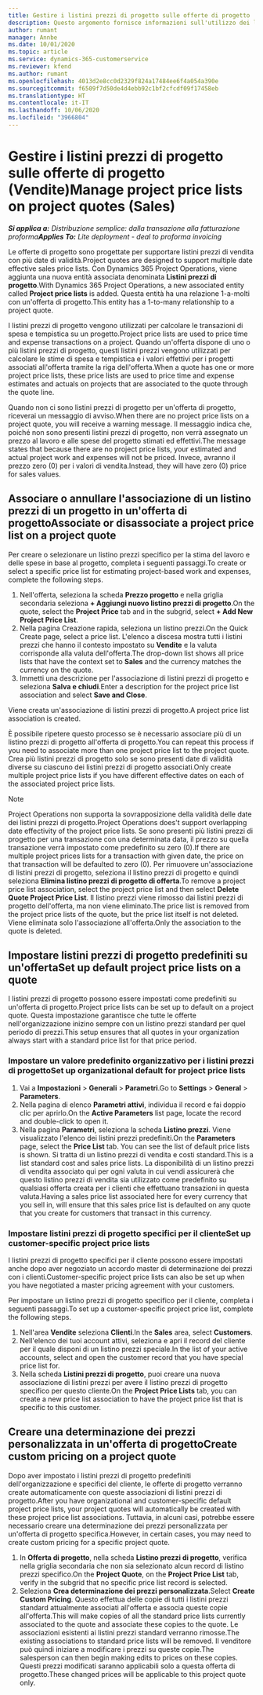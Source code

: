 ```yaml
---
title: Gestire i listini prezzi di progetto sulle offerte di progetto
description: Questo argomento fornisce informazioni sull'utilizzo dei listini prezzi di progetto sulle offerte. (Sales)
author: rumant
manager: Annbe
ms.date: 10/01/2020
ms.topic: article
ms.service: dynamics-365-customerservice
ms.reviewer: kfend
ms.author: rumant
ms.openlocfilehash: 4013d2e8cc0d2329f824a17484ee6f4a054a390e
ms.sourcegitcommit: f6509f7d50de4d4ebb92c1bf2cfcdf09f17458eb
ms.translationtype: HT
ms.contentlocale: it-IT
ms.lasthandoff: 10/06/2020
ms.locfileid: "3966804"
---
```

# <a name="manage-project-price-lists-on-project-quotes-sales"></a><span data-ttu-id="322f5-104">Gestire i listini prezzi di progetto sulle offerte di progetto (Vendite)</span><span class="sxs-lookup"><span data-stu-id="322f5-104">Manage project price lists on project quotes (Sales)</span></span>

<span data-ttu-id="322f5-105">_**Si applica a:** Distribuzione semplice: dalla transazione alla fatturazione proforma_</span><span class="sxs-lookup"><span data-stu-id="322f5-105">_**Applies To:** Lite deployment - deal to proforma invoicing_</span></span>

<span data-ttu-id="322f5-106">Le offerte di progetto sono progettate per supportare listini prezzi di vendita con più date di validità.</span><span class="sxs-lookup"><span data-stu-id="322f5-106">Project quotes are designed to support multiple date effective sales price lists.</span></span> <span data-ttu-id="322f5-107">Con Dynamics 365 Project Operations, viene aggiunta una nuova entità associata denominata **Listini prezzi di progetto**.</span><span class="sxs-lookup"><span data-stu-id="322f5-107">With Dynamics 365 Project Operations, a new associated entity called **Project price lists** is added.</span></span> <span data-ttu-id="322f5-108">Questa entità ha una relazione 1-a-molti con un'offerta di progetto.</span><span class="sxs-lookup"><span data-stu-id="322f5-108">This entity has a 1-to-many relationship to a project quote.</span></span>

<span data-ttu-id="322f5-109">I listini prezzi di progetto vengono utilizzati per calcolare le transazioni di spesa e tempistica su un progetto.</span><span class="sxs-lookup"><span data-stu-id="322f5-109">Project price lists are used to price time and expense transactions on a project.</span></span> <span data-ttu-id="322f5-110">Quando un'offerta dispone di uno o più listini prezzi di progetto, questi listini prezzi vengono utilizzati per calcolare le stime di spesa e tempistica e i valori effettivi per i progetti associati all'offerta tramite la riga dell'offerta.</span><span class="sxs-lookup"><span data-stu-id="322f5-110">When a quote has one or more project price lists, these price lists are used to price time and expense estimates and actuals on projects that are associated to the quote through the quote line.</span></span>

<span data-ttu-id="322f5-111">Quando non ci sono listini prezzi di progetto per un'offerta di progetto, riceverai un messaggio di avviso.</span><span class="sxs-lookup"><span data-stu-id="322f5-111">When there are no project price lists on a project quote, you will receive a warning message.</span></span> <span data-ttu-id="322f5-112">Il messaggio indica che, poiché non sono presenti listini prezzi di progetto, non verrà assegnato un prezzo al lavoro e alle spese del progetto stimati ed effettivi.</span><span class="sxs-lookup"><span data-stu-id="322f5-112">The message states that because there are no project price lists, your estimated and actual project work and expenses will not be priced.</span></span> <span data-ttu-id="322f5-113">Invece, avranno il prezzo zero (0) per i valori di vendita.</span><span class="sxs-lookup"><span data-stu-id="322f5-113">Instead, they will have zero (0) price for sales values.</span></span>

## <a name="associate-or-disassociate-a-project-price-list-on-a-project-quote"></a><span data-ttu-id="322f5-114">Associare o annullare l'associazione di un listino prezzi di un progetto in un'offerta di progetto</span><span class="sxs-lookup"><span data-stu-id="322f5-114">Associate or disassociate a project price list on a project quote</span></span>

<span data-ttu-id="322f5-115">Per creare o selezionare un listino prezzi specifico per la stima del lavoro e delle spese in base al progetto, completa i seguenti passaggi.</span><span class="sxs-lookup"><span data-stu-id="322f5-115">To create or select a specific price list for estimating project-based work and expenses, complete the following steps.</span></span>

1. <span data-ttu-id="322f5-116">Nell'offerta, seleziona la scheda **Prezzo progetto** e nella griglia secondaria seleziona **+ Aggiungi nuovo listino prezzi di progetto**.</span><span class="sxs-lookup"><span data-stu-id="322f5-116">On the quote, select the **Project Price** tab and in the subgrid, select **+ Add New Project Price List**.</span></span>
2. <span data-ttu-id="322f5-117">Nella pagina Creazione rapida, seleziona un listino prezzi.</span><span class="sxs-lookup"><span data-stu-id="322f5-117">On the Quick Create page, select a price list.</span></span> <span data-ttu-id="322f5-118">L'elenco a discesa mostra tutti i listini prezzi che hanno il contesto impostato su **Vendite** e la valuta corrisponde alla valuta dell'offerta.</span><span class="sxs-lookup"><span data-stu-id="322f5-118">The drop-down list shows all price lists that have the context set to **Sales** and the currency matches the currency on the quote.</span></span>
4. <span data-ttu-id="322f5-119">Immetti una descrizione per l'associazione di listini prezzi di progetto e seleziona **Salva e chiudi**.</span><span class="sxs-lookup"><span data-stu-id="322f5-119">Enter a description for the project price list association and select **Save and Close**.</span></span>

<span data-ttu-id="322f5-120">Viene creata un'associazione di listini prezzi di progetto.</span><span class="sxs-lookup"><span data-stu-id="322f5-120">A project price list association is created.</span></span>

<span data-ttu-id="322f5-121">È possibile ripetere questo processo se è necessario associare più di un listino prezzi di progetto all'offerta di progetto.</span><span class="sxs-lookup"><span data-stu-id="322f5-121">You can repeat this process if you need to associate more than one project price list to the project quote.</span></span> <span data-ttu-id="322f5-122">Crea più listini prezzi di progetto solo se sono presenti date di validità diverse su ciascuno dei listini prezzi di progetto associati.</span><span class="sxs-lookup"><span data-stu-id="322f5-122">Only create multiple project price lists if you have different effective dates on each of the associated project price lists.</span></span>

> [!NOTE]
> <span data-ttu-id="322f5-123">Project Operations non supporta la sovrapposizione della validità delle date dei listini prezzi di progetto.</span><span class="sxs-lookup"><span data-stu-id="322f5-123">Project Operations does't support overlapping date effectivity of the project price lists.</span></span> <span data-ttu-id="322f5-124">Se sono presenti più listini prezzi di progetto per una transazione con una determinata data, il prezzo su quella transazione verrà impostato come predefinito su zero (0).</span><span class="sxs-lookup"><span data-stu-id="322f5-124">If there are multiple project prices lists for a transaction with given date, the price on that transaction will be defaulted to zero (0).</span></span>
<span data-ttu-id="322f5-125">Per rimuovere un'associazione di listini prezzi di progetto, seleziona il listino prezzi di progetto e quindi seleziona **Elimina listino prezzi di progetto di offerta**.</span><span class="sxs-lookup"><span data-stu-id="322f5-125">To remove a project price list association, select the project price list and then select **Delete Quote Project Price List**.</span></span> <span data-ttu-id="322f5-126">Il listino prezzi viene rimosso dai listini prezzi di progetto dell'offerta, ma non viene eliminato.</span><span class="sxs-lookup"><span data-stu-id="322f5-126">The price list is removed from the project price lists of the quote, but the price list itself is not deleted.</span></span> <span data-ttu-id="322f5-127">Viene eliminata solo l'associazione all'offerta.</span><span class="sxs-lookup"><span data-stu-id="322f5-127">Only the association to the quote is deleted.</span></span>

## <a name="set-up-default-project-price-lists-on-a-quote"></a><span data-ttu-id="322f5-128">Impostare listini prezzi di progetto predefiniti su un'offerta</span><span class="sxs-lookup"><span data-stu-id="322f5-128">Set up default project price lists on a quote</span></span>

<span data-ttu-id="322f5-129">I listini prezzi di progetto possono essere impostati come predefiniti su un'offerta di progetto.</span><span class="sxs-lookup"><span data-stu-id="322f5-129">Project price lists can be set up to default on a project quote.</span></span> <span data-ttu-id="322f5-130">Questa impostazione garantisce che tutte le offerte nell'organizzazione inizino sempre con un listino prezzi standard per quel periodo di prezzi.</span><span class="sxs-lookup"><span data-stu-id="322f5-130">This setup ensures that all quotes in your organization always start with a standard price list for that price period.</span></span>

### <a name="set-up-organizational-default-for-project-price-lists"></a><span data-ttu-id="322f5-131">Impostare un valore predefinito organizzativo per i listini prezzi di progetto</span><span class="sxs-lookup"><span data-stu-id="322f5-131">Set up organizational default for project price lists</span></span>

1. <span data-ttu-id="322f5-132">Vai a **Impostazioni** > **Generali** > **Parametri**.</span><span class="sxs-lookup"><span data-stu-id="322f5-132">Go to **Settings** > **General** > **Parameters**.</span></span>
2. <span data-ttu-id="322f5-133">Nella pagina di elenco **Parametri attivi**, individua il record e fai doppio clic per aprirlo.</span><span class="sxs-lookup"><span data-stu-id="322f5-133">On the **Active Parameters** list page, locate the record and double-click to open it.</span></span> 
3. <span data-ttu-id="322f5-134">Nella pagina **Parametri**, seleziona la scheda **Listino prezzi**. Viene visualizzato l'elenco dei listini prezzi predefiniti.</span><span class="sxs-lookup"><span data-stu-id="322f5-134">On the **Parameters** page, select the **Price List** tab. You can see the list of default price lists is shown.</span></span> <span data-ttu-id="322f5-135">Si tratta di un listino prezzi di vendita e costi standard.</span><span class="sxs-lookup"><span data-stu-id="322f5-135">This is a list standard cost and sales price lists.</span></span> <span data-ttu-id="322f5-136">La disponibilità di un listino prezzi di vendita associato qui per ogni valuta in cui vendi assicurerà che questo listino prezzi di vendita sia utilizzato come predefinito su qualsiasi offerta creata per i clienti che effettuano transazioni in questa valuta.</span><span class="sxs-lookup"><span data-stu-id="322f5-136">Having a sales price list associated here for every currency that you sell in, will ensure that this sales price list is defaulted on any quote that you create for customers that transact in this currency.</span></span>

### <a name="set-up-customer-specific-project-price-lists"></a><span data-ttu-id="322f5-137">Impostare listini prezzi di progetto specifici per il cliente</span><span class="sxs-lookup"><span data-stu-id="322f5-137">Set up customer-specific project price lists</span></span>

<span data-ttu-id="322f5-138">I listini prezzi di progetto specifici per il cliente possono essere impostati anche dopo aver negoziato un accordo master di determinazione dei prezzi con i clienti.</span><span class="sxs-lookup"><span data-stu-id="322f5-138">Customer-specific project price lists can also be set up when you have negotiated a master pricing agreement with your customers.</span></span>

<span data-ttu-id="322f5-139">Per impostare un listino prezzi di progetto specifico per il cliente, completa i seguenti passaggi.</span><span class="sxs-lookup"><span data-stu-id="322f5-139">To set up a customer-specific project price list, complete the following steps.</span></span>

1. <span data-ttu-id="322f5-140">Nell'area **Vendite** seleziona **Clienti**.</span><span class="sxs-lookup"><span data-stu-id="322f5-140">In the **Sales** area, select **Customers**.</span></span>
2. <span data-ttu-id="322f5-141">Nell'elenco dei tuoi account attivi, seleziona e apri il record del cliente per il quale disponi di un listino prezzi speciale.</span><span class="sxs-lookup"><span data-stu-id="322f5-141">In the list of your active accounts, select and open the customer record that you have special price list for.</span></span>
3. <span data-ttu-id="322f5-142">Nella scheda **Listini prezzi di progetto**, puoi creare una nuova associazione di listini prezzi per avere il listino prezzi di progetto specifico per questo cliente.</span><span class="sxs-lookup"><span data-stu-id="322f5-142">On the **Project Price Lists** tab, you can create a new price list association to have the project price list that is specific to this customer.</span></span>

## <a name="create-custom-pricing-on-a-project-quote"></a><span data-ttu-id="322f5-143">Creare una determinazione dei prezzi personalizzata in un'offerta di progetto</span><span class="sxs-lookup"><span data-stu-id="322f5-143">Create custom pricing on a project quote</span></span>

<span data-ttu-id="322f5-144">Dopo aver impostato i listini prezzi di progetto predefiniti dell'organizzazione e specifici del cliente, le offerte di progetto verranno create automaticamente con queste associazioni di listini prezzi di progetto.</span><span class="sxs-lookup"><span data-stu-id="322f5-144">After you have organizational and customer-specific default project price lists, your project quotes will automatically be created with these project price list associations.</span></span> <span data-ttu-id="322f5-145">Tuttavia, in alcuni casi, potrebbe essere necessario creare una determinazione dei prezzi personalizzata per un'offerta di progetto specifica.</span><span class="sxs-lookup"><span data-stu-id="322f5-145">However, in certain cases, you may need to create custom pricing for a specific project quote.</span></span> 

1. <span data-ttu-id="322f5-146">In **Offerta di progetto**, nella scheda **Listino prezzi di progetto**, verifica nella griglia secondaria che non sia selezionato alcun record di listino prezzi specifico.</span><span class="sxs-lookup"><span data-stu-id="322f5-146">On the **Project Quote**, on the **Project Price List** tab, verify in the subgrid that no specific price list record is selected.</span></span>
2. <span data-ttu-id="322f5-147">Seleziona **Crea determinazione dei prezzi personalizzata**.</span><span class="sxs-lookup"><span data-stu-id="322f5-147">Select **Create Custom Pricing**.</span></span> <span data-ttu-id="322f5-148">Questo effettua delle copie di tutti i listini prezzi standard attualmente associati all'offerta e associa queste copie all'offerta.</span><span class="sxs-lookup"><span data-stu-id="322f5-148">This will make copies of all the standard price lists currently associated to the quote and associate these copies to the quote.</span></span> <span data-ttu-id="322f5-149">Le associazioni esistenti ai listini prezzi standard verranno rimosse.</span><span class="sxs-lookup"><span data-stu-id="322f5-149">The existing associations to standard price lists will be removed.</span></span> <span data-ttu-id="322f5-150">Il venditore può quindi iniziare a modificare i prezzi su queste copie.</span><span class="sxs-lookup"><span data-stu-id="322f5-150">The salesperson can then begin making edits to prices on these copies.</span></span> <span data-ttu-id="322f5-151">Questi prezzi modificati saranno applicabili solo a questa offerta di progetto.</span><span class="sxs-lookup"><span data-stu-id="322f5-151">These changed prices will be applicable to this project quote only.</span></span>
